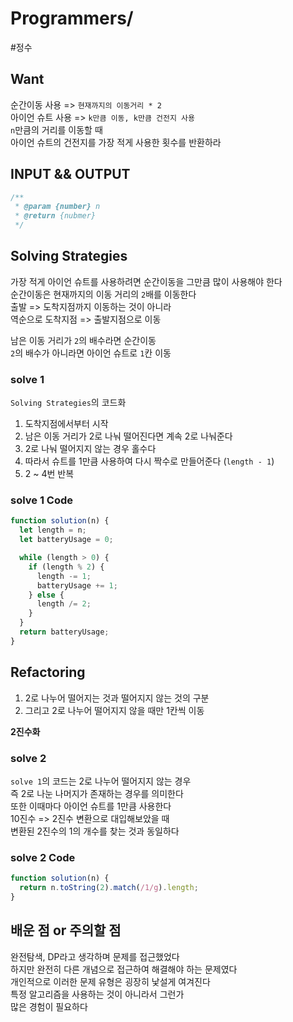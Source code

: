 # Programmers/

#정수

## Want

순간이동 사용 => `현재까지의 이동거리 * 2`  
아이언 슈트 사용 => `k만큼 이동, k만큼 건전지 사용`  
`n`만큼의 거리를 이동할 때  
아이언 슈트의 건전지를 가장 적게 사용한 횟수를 반환하라

## INPUT && OUTPUT

```js
/**
 * @param {number} n
 * @return {nubmer}
 */
```

## Solving Strategies

가장 적게 아이언 슈트를 사용하려면 순간이동을 그만큼 많이 사용해야 한다  
순간이동은 현재까지의 이동 거리의 `2`배를 이동한다  
출발 => 도착지점까지 이동하는 것이 아니라  
역순으로 도착지점 => 출발지점으로 이동

남은 이동 거리가 `2`의 배수라면 순간이동  
`2`의 배수가 아니라면 아이언 슈트로 `1`칸 이동

### solve 1

`Solving Strategies`의 코드화

1. 도착지점에서부터 시작
2. 남은 이동 거리가 2로 나눠 떨어진다면 계속 2로 나눠준다
3. 2로 나눠 떨어지지 않는 경우 홀수다
4. 따라서 슈트를 1만큼 사용하여 다시 짝수로 만들어준다 (`length - 1`)
5. 2 ~ 4번 반복

### solve 1 Code

```js
function solution(n) {
  let length = n;
  let batteryUsage = 0;

  while (length > 0) {
    if (length % 2) {
      length -= 1;
      batteryUsage += 1;
    } else {
      length /= 2;
    }
  }
  return batteryUsage;
}
```

## Refactoring

1. 2로 나누어 떨어지는 것과 떨어지지 않는 것의 구분
2. 그리고 2로 나누어 떨어지지 않을 때만 1칸씩 이동

**2진수화**

### solve 2

`solve 1`의 코드는 2로 나누어 떨어지지 않는 경우  
즉 2로 나눈 나머지가 존재하는 경우를 의미한다  
또한 이때마다 아이언 슈트를 1만큼 사용한다  
10진수 => 2진수 변환으로 대입해보았을 때  
변환된 2진수의 1의 개수를 찾는 것과 동일하다

### solve 2 Code

```js
function solution(n) {
  return n.toString(2).match(/1/g).length;
}
```

## 배운 점 or 주의할 점

완전탐색, DP라고 생각하며 문제를 접근했었다  
하지만 완전히 다른 개념으로 접근하여 해결해야 하는 문제였다  
개인적으로 이러한 문제 유형은 굉장히 낯설게 여겨진다  
특정 알고리즘을 사용하는 것이 아니라서 그런가  
많은 경험이 필요하다
